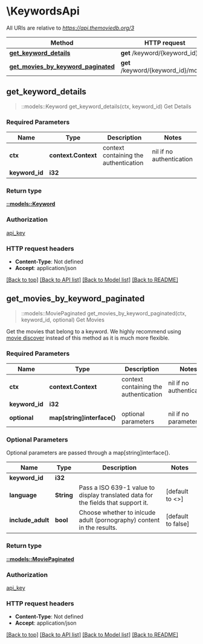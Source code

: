 # \KeywordsApi

All URIs are relative to *https://api.themoviedb.org/3*

Method | HTTP request | Description
------------- | ------------- | -------------
[**get_keyword_details**](KeywordsApi.md#get_keyword_details) | **get** /keyword/{keyword_id} | Get Details
[**get_movies_by_keyword_paginated**](KeywordsApi.md#get_movies_by_keyword_paginated) | **get** /keyword/{keyword_id}/movies | Get Movies



## get_keyword_details

> ::models::Keyword get_keyword_details(ctx, keyword_id)
Get Details

### Required Parameters


Name | Type | Description  | Notes
------------- | ------------- | ------------- | -------------
 **ctx** | **context.Context** | context containing the authentication | nil if no authentication
  **keyword_id** | **i32**|  | 

### Return type

[**::models::Keyword**](Keyword.md)

### Authorization

[api_key](../README.md#api_key)

### HTTP request headers

- **Content-Type**: Not defined
- **Accept**: application/json

[[Back to top]](#) [[Back to API list]](../README.md#documentation-for-api-endpoints) [[Back to Model list]](../README.md#documentation-for-models) [[Back to README]](../README.md)


## get_movies_by_keyword_paginated

> ::models::MoviePaginated get_movies_by_keyword_paginated(ctx, keyword_id, optional)
Get Movies

Get the movies that belong to a keyword.  We highly recommend using [movie discover](#endpoint:p5NyoR7dM842S8G9j) instead of this method as it is much more flexible.

### Required Parameters


Name | Type | Description  | Notes
------------- | ------------- | ------------- | -------------
 **ctx** | **context.Context** | context containing the authentication | nil if no authentication
  **keyword_id** | **i32**|  | 
 **optional** | **map[string]interface{}** | optional parameters | nil if no parameters

### Optional Parameters

Optional parameters are passed through a map[string]interface{}.

Name | Type | Description  | Notes
------------- | ------------- | ------------- | -------------
 **keyword_id** | **i32**|  | 
 **language** | **String**| Pass a ISO 639-1 value to display translated data for the fields that support it. | [default to <<language>>]
 **include_adult** | **bool**| Choose whether to inlcude adult (pornography) content in the results. | [default to false]

### Return type

[**::models::MoviePaginated**](MoviePaginated.md)

### Authorization

[api_key](../README.md#api_key)

### HTTP request headers

- **Content-Type**: Not defined
- **Accept**: application/json

[[Back to top]](#) [[Back to API list]](../README.md#documentation-for-api-endpoints) [[Back to Model list]](../README.md#documentation-for-models) [[Back to README]](../README.md)

